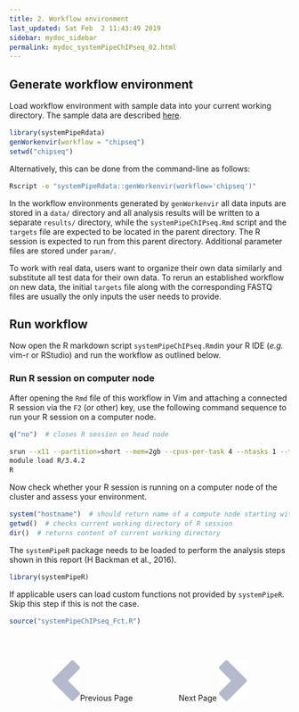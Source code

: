 ```yaml
---
title: 2. Workflow environment
last_updated: Sat Feb  2 11:43:49 2019
sidebar: mydoc_sidebar
permalink: mydoc_systemPipeChIPseq_02.html
---
```


## Generate workflow environment

Load workflow environment with sample data into your current working
directory. The sample data are described
[here](http://www.bioconductor.org/packages/devel/bioc/vignettes/systemPipeR/inst/doc/systemPipeR.html#load-sample-data-and-workflow-templates).


```r
library(systemPipeRdata)
genWorkenvir(workflow = "chipseq")
setwd("chipseq")
```

Alternatively, this can be done from the command-line as follows:


```sh
Rscript -e "systemPipeRdata::genWorkenvir(workflow='chipseq')"
```

In the workflow environments generated by `genWorkenvir` all data inputs are stored in
a `data/` directory and all analysis results will be written to a separate
`results/` directory, while the `systemPipeChIPseq.Rmd` script and the `targets` file are expected to be located in the parent directory. The R session is expected to run from this parent directory. Additional parameter files are stored under `param/`.

To work with real data, users want to organize their own data similarly
and substitute all test data for their own data. To rerun an established
workflow on new data, the initial `targets` file along with the corresponding
FASTQ files are usually the only inputs the user needs to provide.

## Run workflow

Now open the R markdown script `systemPipeChIPseq.Rmd`in your R IDE (_e.g._ vim-r or RStudio) and run the workflow as outlined below. 

### Run R session on computer node

After opening the `Rmd` file of this workflow in Vim and attaching a connected
R session via the `F2` (or other) key, use the following command sequence to run your R
session on a computer node.


```r
q("no")  # closes R session on head node
```


```bash
srun --x11 --partition=short --mem=2gb --cpus-per-task 4 --ntasks 1 --time 2:00:00 --pty bash -l
module load R/3.4.2
R
```

Now check whether your R session is running on a computer node of the cluster and assess your environment.


```r
system("hostname")  # should return name of a compute node starting with i or c 
getwd()  # checks current working directory of R session
dir()  # returns content of current working directory
```

The `systemPipeR` package needs to be loaded to perform the analysis steps shown in
this report (H Backman et al., 2016).


```r
library(systemPipeR)
```

If applicable users can load custom functions not provided by `systemPipeR`. Skip
this step if this is not the case.


```r
source("systemPipeChIPseq_Fct.R")
```

<br><br><center><a href="mydoc_systemPipeChIPseq_01.html"><img src="images/left_arrow.png" alt="Previous page."></a>Previous Page &nbsp; &nbsp; &nbsp; &nbsp; &nbsp; &nbsp; &nbsp; &nbsp; &nbsp; &nbsp; Next Page
<a href="mydoc_systemPipeChIPseq_03.html"><img src="images/right_arrow.png" alt="Next page."></a></center>
